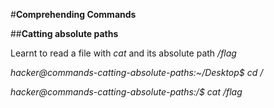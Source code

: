 #**Comprehending Commands**

##**Catting absolute paths**

Learnt to read a file with _cat_ and its absolute path _/flag_  

_hacker@commands-catting-absolute-paths:~/Desktop$ cd /_

_hacker@commands-catting-absolute-paths:/$ cat /flag_
